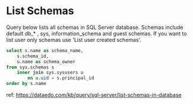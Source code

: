# List Schemas

Query below lists all schemas in SQL Server database. Schemas include default db_* , sys, information_schema and guest schemas.
If you want to list user only schemas use 'List user created schemas'.

``` sql
select s.name as schema_name, 
    s.schema_id,
    u.name as schema_owner
from sys.schemas s
    inner join sys.sysusers u
        on u.uid = s.principal_id
order by s.name
```

ref: https://dataedo.com/kb/query/sql-server/list-schemas-in-database